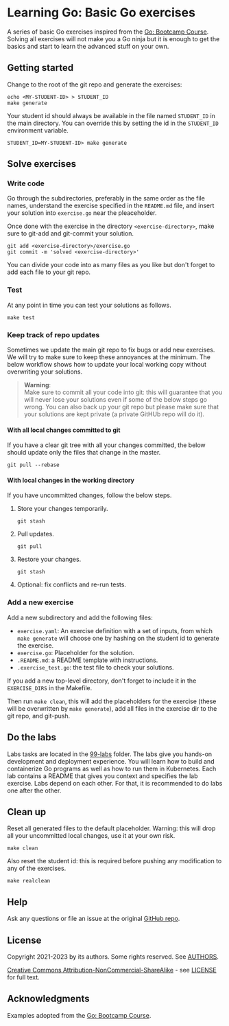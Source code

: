 # Learning Go: Basic Go exercises

A series of basic Go exercises inspired from the [Go: Bootcamp Course](https://github.com/inancgumus/learngo). Solving all exercises will not make you a Go ninja but it is enough to get the basics and start to learn the advanced stuff on your own.

## Getting started

Change to the root of the git repo and generate the exercises:

``` console
echo <MY-STUDENT-ID> > STUDENT_ID
make generate
```

Your student id should always be available in the file named `STUDENT_ID` in the main directory. You can override this by setting the id in the `STUDENT_ID` environment variable.

``` console
STUDENT_ID=MY-STUDENT-ID> make generate
```

## Solve exercises

### Write code

Go through the subdirectories, preferably in the same order as the file names, understand the exercise specified in the `README.md` file, and insert your solution into `exercise.go` near the pleaceholder.

Once done with the exercise in the directory `<exercise-directory>`, make sure to git-add and git-commit your solution.

``` console
git add <exercise-directory>/exercise.go
git commit -m 'solved <exercise-directory>'
```

You can divide your code into as many files as you like but don't forget to add each file to your git repo.

### Test

At any point in time you can test your solutions as follows.

``` console
make test
```

### Keep track of repo updates

Sometimes we update the main git repo to fix bugs or add new exercises. We will try to make sure to keep these annoyances at the minimum. The below workflow shows how to update your local working copy without overwriting your solutions.

> **Warning**:  
> Make sure to commit all your code into git: this will guarantee that you will never lose your solutions even if some of the below steps go wrong. You can also back up your git repo but please make sure that your solutions are kept private (a private GitHUb repo will do it).

#### With all local changes committed to git

If you have a clear git tree with all your changes committed, the below should update only the files that change in the master.

``` console
git pull --rebase
```

#### With local changes in the working directory

If you have uncommitted changes, follow the below steps.

1. Store your changes temporarily.

   ``` console
   git stash
   ```

2. Pull updates.

   ``` console
   git pull
   ```

3. Restore your changes.

   ``` console
   git stash
   ```

4. Optional: fix conflicts and re-run tests.

### Add a new exercise

Add a new subdirectory and add the following files:
- `exercise.yaml`: An exercise definition with a set of inputs, from which `make generate` will choose one by hashing on the student id to generate the exercise.
- `exercise.go`: Placeholder for the solution.
- `.README.md`: a README template with instructions.
- `.exercise_test.go`: the test file to check your solutions.

If you add a new top-level directory, don't forget to include it in the `EXERCISE_DIRS` in the Makefile.

Then run `make clean`, this will add the placeholders for the exercise (these will be overwritten by `make generate`), add all files in the exercise dir to the git repo, and git-push.

## Do the labs

Labs tasks are located in the [99-labs](99-labs/) folder. The labs give you hands-on development and deployment experience. You will learn how to build and containerize Go programs as well as how to run them in Kubernetes. Each lab contains a README that gives you context and specifies the lab exercise. Labs depend on each other. For that, it is recommended to do labs one after the other.

## Clean up

Reset all generated files to the default placeholder. Warning: this will drop all your uncommitted
local changes, use it at your own risk.

``` console
make clean
```

Also reset the student id: this is required before pushing any modification to any of the exercises.

``` console
make realclean
```

## Help

Ask any questions or file an issue at the original [GitHub repo](https://github.com/l7mp/learning-go).

## License

Copyright 2021-2023 by its authors. Some rights reserved. See [AUTHORS](AUTHORS).

[Creative Commons Attribution-NonCommercial-ShareAlike](https://creativecommons.org/licenses/by-nc-sa/4.0/) - see [LICENSE](LICENSE) for full text.

## Acknowledgments

Examples adopted from the [Go: Bootcamp Course](https://github.com/inancgumus/learngo).

